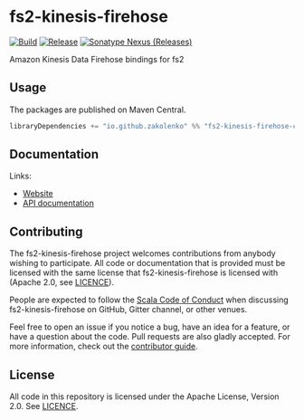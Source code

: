# fs2-kinesis-firehose

[![Build](https://github.com/zakolenko/fs2-kinesis-firehose/workflows/build/badge.svg?branch=master)](https://github.com/zakolenko/fs2-kinesis-firehose/actions?query=branch%3Amaster+workflow%3Abuild) [![Release](https://github.com/zakolenko/fs2-kinesis-firehose/workflows/release/badge.svg)](https://github.com/zakolenko/fs2-kinesis-firehose/actions?query=workflow%3Arelease) [![Sonatype Nexus (Releases)](https://img.shields.io/nexus/r/io.github.zakolenko/fs2-kinesis-firehose-core_2.13.svg?server=https%3A%2F%2Foss.sonatype.org&color=blue)](https://repo1.maven.org/maven2/io/github/zakolenko/fs2-kinesis-firehose-core_2.13/)

Amazon Kinesis Data Firehose bindings for fs2

## Usage

The packages are published on Maven Central.

```scala
libraryDependencies += "io.github.zakolenko" %% "fs2-kinesis-firehose-core" % "<version>"
```

## Documentation

Links:

- [Website](https://zakolenko.github.io/fs2-kinesis-firehose)
- [API documentation](https://zakolenko.github.io/fs2-kinesis-firehose/api)

## Contributing

The fs2-kinesis-firehose project welcomes contributions from anybody wishing to participate.  All code or documentation that is provided must be licensed with the same license that fs2-kinesis-firehose is licensed with (Apache 2.0, see [LICENCE](./LICENSE.md)).

People are expected to follow the [Scala Code of Conduct](./CODE_OF_CONDUCT.md) when discussing fs2-kinesis-firehose on GitHub, Gitter channel, or other venues.

Feel free to open an issue if you notice a bug, have an idea for a feature, or have a question about the code. Pull requests are also gladly accepted. For more information, check out the [contributor guide](./CONTRIBUTING.md).

## License

All code in this repository is licensed under the Apache License, Version 2.0.  See [LICENCE](./LICENSE.md).

[Link-SonatypeReleases]: https://oss.sonatype.org/content/repositories/releases/dev/zio/zio_2.12/ "Sonatype Releases"
